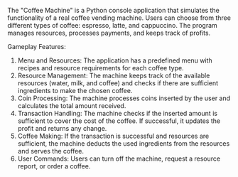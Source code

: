 The "Coffee Machine" is a Python console application that simulates the functionality of a real coffee vending machine. Users can choose from three different types of coffee: espresso, latte, and cappuccino. The program manages resources, processes payments, and keeps track of profits.

Gameplay Features:

1) Menu and Resources: The application has a predefined menu with recipes and resource requirements for each coffee type.
2) Resource Management: The machine keeps track of the available resources (water, milk, and coffee) and checks if there are sufficient ingredients to make the chosen coffee.
3) Coin Processing: The machine processes coins inserted by the user and calculates the total amount received.
4) Transaction Handling: The machine checks if the inserted amount is sufficient to cover the cost of the coffee. If successful, it updates the profit and returns any change.
5) Coffee Making: If the transaction is successful and resources are sufficient, the machine deducts the used ingredients from the resources and serves the coffee.
6) User Commands: Users can turn off the machine, request a resource report, or order a coffee.
